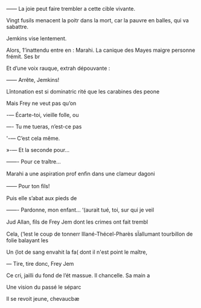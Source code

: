 —— La joie peut faire trembler a
cette cible vivante.

Vingt fusils menacent la poitr
dans la mort, car la pauvre en
balles, qui va sabattre.

Jemkins vise lentement.

Alors, 1’inattendu entre en :
Marahi. La canique des Mayes
maigre personne frémit. Ses br

Et d’une voix rauque, extrah
dépouvante :

—— Arrête, Jemkins!

Lîntonation est si dominatric
rité que les carabines des peone

Mais Frey ne veut pas qu’on

-— Écarte-toi, vieille folle, ou

—- Tu me tueras, n’est-ce pas

'-— C’est cela même.

»-— Et la seconde pour...

——- Pour ce traître...

Marahi a une aspiration prof
enﬁn dans une clameur dagoni

—— Pour ton ﬁls!

Puis elle s’abat aux pieds de

——- Pardonne, mon enfant...
‘(aurait tué, toi, sur qui je veil

Jud Allan, ﬁls de Frey Jem
dont les crimes ont fait trembl

Cela, (‘lest le coup de tonnerr
lllané-Thécel-Pharès sÏallumant
tourbillon de folie balayant les

Un {lot de sang envahit la fa(
dont il n'est point le maître,

— Tire, tire donc, Frey Jem

Ce cri, jailli du fond de l’ét
massue. Il chancelle. Sa main a

Une vision du passé le séparc

Il se revoit jeune, chevaucbæ

